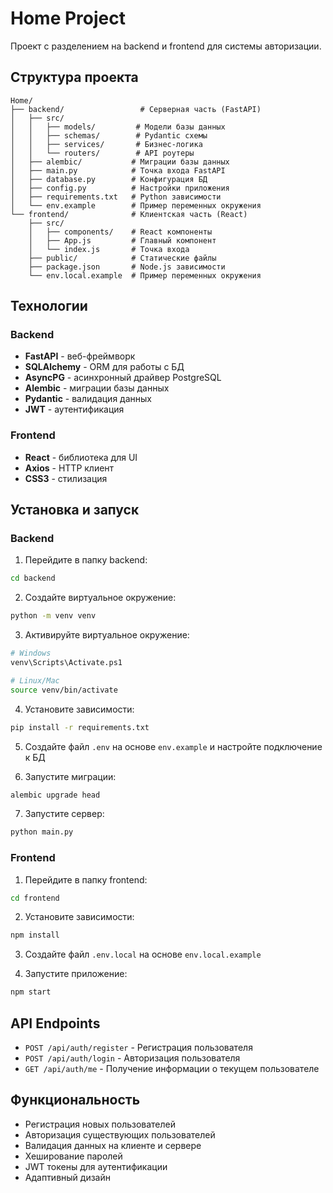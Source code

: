 # Home Project

Проект с разделением на backend и frontend для системы авторизации.

## Структура проекта

```
Home/
├── backend/                 # Серверная часть (FastAPI)
│   ├── src/
│   │   ├── models/         # Модели базы данных
│   │   ├── schemas/        # Pydantic схемы
│   │   ├── services/       # Бизнес-логика
│   │   └── routers/        # API роутеры
│   ├── alembic/           # Миграции базы данных
│   ├── main.py            # Точка входа FastAPI
│   ├── database.py        # Конфигурация БД
│   ├── config.py          # Настройки приложения
│   ├── requirements.txt   # Python зависимости
│   └── env.example        # Пример переменных окружения
└── frontend/              # Клиентская часть (React)
    ├── src/
    │   ├── components/    # React компоненты
    │   ├── App.js         # Главный компонент
    │   └── index.js       # Точка входа
    ├── public/            # Статические файлы
    ├── package.json       # Node.js зависимости
    └── env.local.example  # Пример переменных окружения
```

## Технологии

### Backend
- **FastAPI** - веб-фреймворк
- **SQLAlchemy** - ORM для работы с БД
- **AsyncPG** - асинхронный драйвер PostgreSQL
- **Alembic** - миграции базы данных
- **Pydantic** - валидация данных
- **JWT** - аутентификация

### Frontend
- **React** - библиотека для UI
- **Axios** - HTTP клиент
- **CSS3** - стилизация

## Установка и запуск

### Backend

1. Перейдите в папку backend:
```bash
cd backend
```

2. Создайте виртуальное окружение:
```bash
python -m venv venv
```

3. Активируйте виртуальное окружение:
```bash
# Windows
venv\Scripts\Activate.ps1

# Linux/Mac
source venv/bin/activate
```

4. Установите зависимости:
```bash
pip install -r requirements.txt
```

5. Создайте файл `.env` на основе `env.example` и настройте подключение к БД

6. Запустите миграции:
```bash
alembic upgrade head
```

7. Запустите сервер:
```bash
python main.py
```

### Frontend

1. Перейдите в папку frontend:
```bash
cd frontend
```

2. Установите зависимости:
```bash
npm install
```

3. Создайте файл `.env.local` на основе `env.local.example`

4. Запустите приложение:
```bash
npm start
```

## API Endpoints

- `POST /api/auth/register` - Регистрация пользователя
- `POST /api/auth/login` - Авторизация пользователя
- `GET /api/auth/me` - Получение информации о текущем пользователе

## Функциональность

- Регистрация новых пользователей
- Авторизация существующих пользователей
- Валидация данных на клиенте и сервере
- Хеширование паролей
- JWT токены для аутентификации
- Адаптивный дизайн
